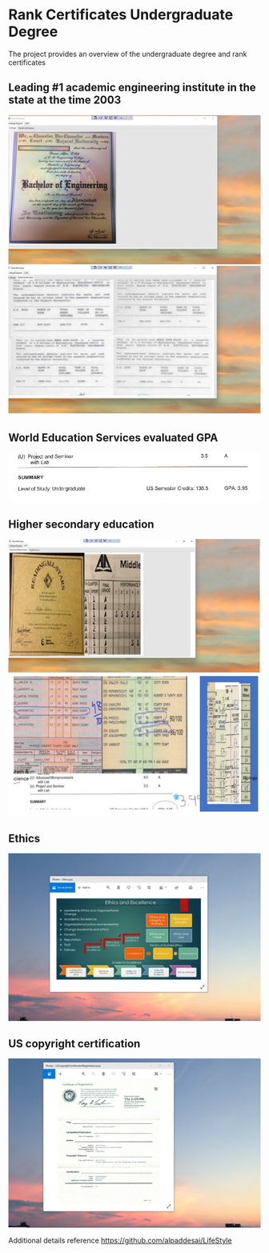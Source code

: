 # Rank Certificates Undergraduate Degree

The project provides an overview of the undergraduate degree and rank certificates

## Leading #1 academic engineering institute in the state at the time 2003
![image](CollegeDegree.jpg)
![image](RankCertificates.jpg)

## World Education Services evaluated GPA
![image](UndergraduateCollege.jpg)

## Higher secondary education
![image](AmericanElementary.jpg)
![image](HighSchoolGradesaIndia.jpg)

## Ethics
![image](EthicsandExcellence.png)

## US copyright certification
![image](USCopyrightCertificate.png)

Additional details reference https://github.com/alpaddesai/LifeStyle
